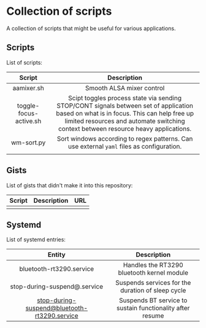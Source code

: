 # Collection of scripts

A collection of scripts that might be useful for various applications.

## Scripts

List of scripts:

| Script | Description |
|:------:|:-----------:|
| aamixer.sh | Smooth ALSA mixer control |
| toggle-focus-active.sh | Scipt toggles process state via sending STOP/CONT signals between set of application based on what is in focus. This can help free up limited resources and automate switching context between resource heavy applications. |
| wm-sort.py | Sort windows according to regex patterns. Can use external `yaml` files as configuration. |
|  |  |

## Gists

List of gists that didn't make it into this repository:

| Script | Description | URL |
|:------:|:-----------:|:---:|
|  |  |  |

## Systemd

List of systemd entries:

| Entity | Description |
|:------:|:-----------:|
| bluetooth-rt3290.service | Handles the RT3290 bluetooth kernel module |
| stop-during-suspend@.service | Suspends services for the duration of sleep cycle |
| stop-during-suspend@bluetooth-rt3290.service | Suspends BT service to sustain functionality after resume |
